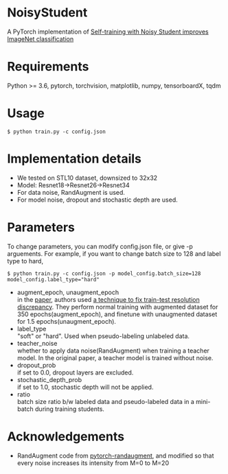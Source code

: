 # NoisyStudent
A PyTorch implementation of [Self-training with Noisy Student improves ImageNet classification](https://arxiv.org/abs/1911.04252)

# Requirements
Python >= 3.6, pytorch, torchvision, matplotlib, numpy, tensorboardX, tqdm

# Usage
<pre><code>$ python train.py -c config.json</code></pre> 

# Implementation details
* We tested on STL10 dataset, downsized to 32x32
* Model: Resnet18->Resnet26->Resnet34
* For data noise, RandAugment is used.
* For model noise, dropout and stochastic depth are used.

# Parameters
To change parameters, you can modify config.json file, or give -p arguements.
For example, if you want to change batch size to 128 and label type to hard,
<pre><code>$ python train.py -c config.json -p model_config.batch_size=128 model_config.label_type="hard"</code></pre> 

* augment_epoch, unaugment_epoch   
 in the [paper](https://arxiv.org/abs/1911.04252), authors used [a technique to fix train-test resolution discrepancy](https://arxiv.org/abs/1906.06423). They perform normal training with augmented dataset for 350 epochs(augment_epoch), and finetune with unaugmented dataset for 1.5 epochs(unaugment_epoch).
* label_type   
 "soft" or "hard". Used when pseudo-labeling unlabeled data.
* teacher_noise   
 whether to apply data noise(RandAugment) when training a teacher model. In the original paper, a teacher model is trained without noise.
* dropout_prob   
 if set to 0.0, dropout layers are excluded.
* stochastic_depth_prob   
 if set to 1.0, stochastic depth will not be applied.
* ratio   
 batch size ratio b/w labeled data and pseudo-labeled data in a mini-batch during training students.

# Acknowledgements
* RandAugment code from [pytorch-randaugment](https://github.com/ildoonet/pytorch-randaugment), and modified so that every noise increases its intensity from M=0 to M=20

